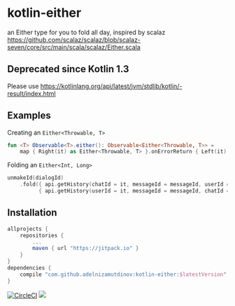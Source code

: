 # kotlin-either

an Either type for you to fold all day, inspired by scalaz https://github.com/scalaz/scalaz/blob/scalaz-seven/core/src/main/scala/scalaz/Either.scala

## Deprecated since Kotlin 1.3

Please use https://kotlinlang.org/api/latest/jvm/stdlib/kotlin/-result/index.html

## Examples

Creating an `Either<Throwable, T>`

```kotlin
fun <T> Observable<T>.either(): Observable<Either<Throwable, T>> =
    map { Right(it) as Either<Throwable, T> }.onErrorReturn { Left(it) }
```

Folding an `Either<Int, Long>`

```kotlin
unmakeId(dialogId)
    .fold({ api.getHistory(chatId = it, messageId = messageId, userId = null) },
          { api.getHistory(userId = it, messageId = messageId, chatId = null) })
```

## Installation

```groovy
allprojects {
    repositories {
        ...
        maven { url "https://jitpack.io" }
    }
}
dependencies {
    compile "com.github.adelnizamutdinov:kotlin-either:$latestVersion"
}
```

[![CircleCI](https://circleci.com/gh/adelnizamutdinov/kotlin-either.svg?style=svg)](https://circleci.com/gh/adelnizamutdinov/kotlin-either)
[![](https://jitpack.io/v/adelnizamutdinov/kotlin-either.svg)](https://jitpack.io/#adelnizamutdinov/kotlin-either)
